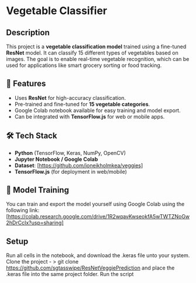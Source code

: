 #  Vegetable Classifier  

##  Description  
This project is a **vegetable classification model** trained using a fine-tuned **ResNet** model. It can classify 15 different types of vegetables based on images. The goal is to enable real-time vegetable recognition, which can be used for applications like smart grocery sorting or food tracking.  

## 🚀 Features  
- Uses **ResNet** for high-accuracy classification.  
- Pre-trained and fine-tuned for **15 vegetable categories**.  
- Google Colab notebook available for easy training and model export.  
- Can be integrated with **TensorFlow.js** for web or mobile apps.  

## 🛠 Tech Stack  
- **Python** (TensorFlow, Keras, NumPy, OpenCV)  
- **Jupyter Notebook / Google Colab**  
- **Dataset**: [https://github.com/joneikholmkea/veggies]  
- **TensorFlow.js** (for deployment in web/mobile)  

## 📂 Model Training  
You can train and export the model yourself using Google Colab using the following link: 
[https://colab.research.google.com/drive/1R2wqavKwseokfA5wTWTZNoGw2hDrCcIx?usp=sharing]  

## Setup
Run all cells in the notebook, and download the .keras file unto your system.
Clone the project - > git clone https://github.com/sgtasswipe/ResNetVeggiePrediction and place the .keras file into the same project folder. 
Run the script
